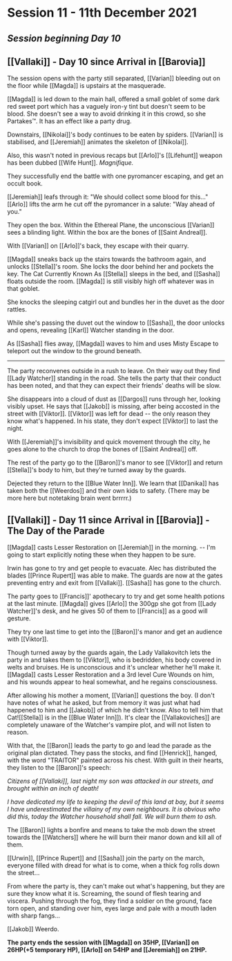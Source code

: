 # Session 11 - 11th December 2021
## *Session beginning Day 10*

## [[Vallaki]] - Day 10 since Arrival in [[Barovia]]

The session opens with the party still separated, [[Varian]] bleeding out on the floor while [[Magda]] is upstairs at the masquerade.

[[Magda]] is led down to the main hall, offered a small goblet of some dark red sweet port which has a vaguely iron-y tint but doesn't seem to be blood. She doesn't see a way to avoid drinking it in this crowd, so she Partakes™️. It has an effect like a party drug.

Downstairs, [[Nikolai]]'s body continues to be eaten by spiders. [[Varian]] is stabilised, and [[Jeremiah]] animates the skeleton of [[Nikolai]].

Also, this wasn't noted in previous recaps but [[Arlo]]'s [[Lifehunt]] weapon has been dubbed [[Wife Hunt]]. *Magnifique.*

They successfully end the battle with one pyromancer escaping, and get an occult book.

[[Jeremiah]] leafs through it: "We should collect some blood for this..."
[[Arlo]] lifts the arm he cut off the pyromancer in a salute: "Way ahead of you."

They open the box. Within the Ethereal Plane, the unconscious [[Varian]] sees a blinding light. Within the box are the bones of [[Saint Andreal]].

With [[Varian]] on [[Arlo]]'s back, they escape with their quarry.

[[Magda]] sneaks back up the stairs towards the bathroom again, and unlocks [[Stella]]'s room. She locks the door behind her and pockets the key. The Cat Currently Known As [[Stella]] sleeps in the bed, and [[Sasha]] floats outside the room. [[Magda]] is still visibly high off whatever was in that goblet.

She knocks the sleeping catgirl out and bundles her in the duvet as the door rattles.

While she's passing the duvet out the window to [[Sasha]], the door unlocks and opens, revealing [[Karl]] Watcher standing in the door.

As [[Sasha]] flies away, [[Magda]] waves to him and uses Misty Escape to teleport out the window to the ground beneath.

___

The party reconvenes outside in a rush to leave. On their way out they find [[Lady Watcher]] standing in the road. She tells the party that their conduct has been noted, and that they can expect their friends' deaths will be slow.

She disappears into a cloud of dust as [[Dargos]] runs through her, looking visibly upset. He says that [[Jakob]] is missing, after being accosted in the street with [[Viktor]]. [[Viktor]] was left for dead -- the only reason they know what's happened. In his state, they don't expect [[Viktor]] to last the night.

With [[Jeremiah]]'s invisibility and quick movement through the city, he goes alone to the church to drop the bones of [[Saint Andreal]] off.

The rest of the party go to the [[Baron]]'s manor to see [[Viktor]] and return [[Stella]]'s body to him, but they're turned away by the guards. 

Dejected they return to the [[Blue Water Inn]]. We learn that [[Danika]] has taken both the [[Weerdos]] and their own kids to safety. (There may be more here but notetaking brain went brrrrr.) 

## [[Vallaki]] - Day 11 since Arrival in [[Barovia]] - The Day of the Parade

[[Magda]] casts Lesser Restoration on [[Jeremiah]] in the morning. -- I'm going to start explicitly noting these when they happen to be sure.

Irwin has gone to try and get people to evacuate. Alec has distributed the blades [[Prince Rupert]] was able to make. The guards are now at the gates preventing entry and exit from [[Vallaki]]. [[Sasha]] has gone to the church.

The party goes to [[Francis]]' apothecary to try and get some health potions at the last minute. [[Magda]] gives [[Arlo]] the 300gp she got from [[Lady Watcher]]'s desk, and he gives 50 of them to [[Francis]] as a good will gesture.

They try one last time to get into the [[Baron]]'s manor and get an audience with [[Viktor]].

Though turned away by the guards again, the Lady Vallakovitch lets the party in and takes them to [[Viktor]], who is bedridden, his body covered in welts and bruises. He is unconscious and it's unclear whether he'll make it. [[Magda]] casts Lesser Restoration and a 3rd level Cure Wounds on him, and his wounds appear to heal somewhat, and he regains consciousness.

After allowing his mother a moment, [[Varian]] questions the boy. (I don't have notes of what he asked, but from memory it was just what had happened to him and [[Jakob]] of which he didn't know. Also to tell him that Cat![[Stella]] is in the [[Blue Water Inn]]). It's clear the [[Vallakoviches]] are completely unaware of the Watcher's vampire plot, and will not listen to reason.

With that, the [[Baron]] leads the party to go and lead the parade as the original plan dictated. They pass the stocks, and find [[Henrick]], hanged, with the word "TRAITOR" painted across his chest. With guilt in their hearts, they listen to the [[Baron]]'s speech:

*Citizens of [[Vallaki]], last night my son was attacked in our streets, and brought within an inch of death!*

*I have dedicated my life to keeping the devil of this land at bay, but it seems I have underestimated the villainy of my own neighbours. It is obvious who did this, today the Watcher household shall fall. We will burn them to ash.*

The [[Baron]] lights a bonfire and means to take the mob down the street towards the [[Watchers]] where he will burn their manor down and kill all of them.

[[Urwin]], [[Prince Rupert]] and [[Sasha]] join the party on the march, everyone filled with dread for what is to come, when a thick fog rolls down the street...

From where the party is, they can't make out what's happening, but they are sure they know what it is. Screaming, the sound of flesh tearing and viscera. Pushing through the fog, they find a soldier on the ground, face torn open, and standing over him, eyes large and pale with a mouth laden with sharp fangs...

[[Jakob]] Weerdo.

**The party ends the session with [[Magda]] on 35HP, [[Varian]] on 26HP(+5 temporary HP), [[Arlo]] on 54HP and [[Jeremiah]] on 21HP.**
